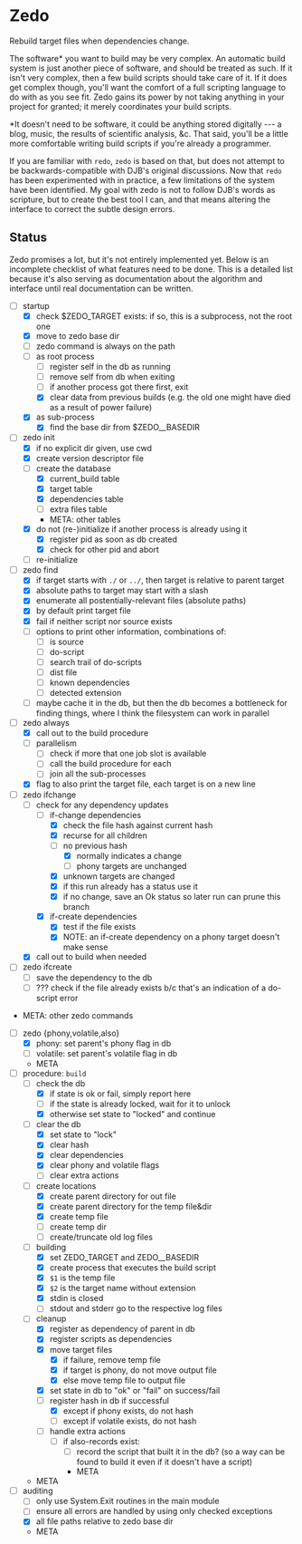 # Zedo

Rebuild target files when dependencies change.

The software* you want to build may be very complex.
An automatic build system is just another piece of software, and should be treated as such.
If it isn't very complex, then a few build scripts should take care of it.
If it does get complex though, you'll want the comfort of a full scripting language to do with as you see fit.
Zedo gains its power by not taking anything in your project for granted; it merely coordinates your build scripts.

\*It doesn't need to be software, it could be anything stored digitally --- a blog, music, the results of scientific analysis, &c. That said, you'll be a little more comfortable writing build scripts if you're already a programmer.

If you are familiar with `redo`, `zedo` is based on that, but does not attempt to be backwards-compatible with DJB's original discussions.
Now that `redo` has been experimented with in practice, a few limitations of the system have been identified.
My goal with zedo is not to follow DJB's words as scripture, but to create the best tool I can, and that means altering the interface to correct the subtle design errors.


## Status

Zedo promises a lot, but it's not entirely implemented yet.
Below is an incomplete checklist of what features need to be done.
This is a detailed list because it's also serving as documentation about the algorithm and interface until real documentation can be written.

- [ ] startup
    - [x] check $ZEDO_TARGET exists: if so, this is a subprocess, not the root one
    - [x] move to zedo base dir
    - [ ] zedo command is always on the path
    - [ ] as root process
        - [ ] register self in the db as running
        - [ ] remove self from db when exiting
        - [ ] if another process got there first, exit
        - [x] clear data from previous builds (e.g. the old one might have died as a result of power failure)
    - [x] as sub-process
        - [x] find the base dir from $ZEDO__BASEDIR
- [ ] zedo init
    - [x] if no explicit dir given, use cwd
    - [x] create version descriptor file
    - [ ] create the database
        - [x] current_build table
        - [x] target table
        - [x] dependencies table
        - [ ] extra files table
        - META: other tables
    - [x] do not (re-)initialize if another process is already using it
        - [x] register pid as soon as db created
        - [x] check for other pid and abort
    - [ ] re-initialize
- [ ] zedo find
    - [x] if target starts with `./` or `../`, then target is relative to parent target
    - [x] absolute paths to target may start with a slash
    - [x] enumerate all postentially-relevant files (absolute paths)
    - [x] by default print target file
    - [x] fail if neither script nor source exists
    - [ ] options to print other information, combinations of:
        - [ ] is source
        - [ ] do-script
        - [ ] search trail of do-scripts
        - [ ] dist file
        - [ ] known dependencies
        - [ ] detected extension
    - [ ] maybe cache it in the db, but then the db becomes a bottleneck for finding things, where I think the filesystem can work in parallel
- [ ] zedo always
    - [x] call out to the build procedure
    - [ ] parallelism
        - [ ] check if more that one job slot is available
        - [ ] call the build procedure for each
        - [ ] join all the sub-processes
    - [x] flag to also print the target file, each target is on a new line
- [ ] zedo ifchange
    - [ ] check for any dependency updates
        - [ ] if-change dependencies
            - [x] check the file hash against current hash
            - [x] recurse for all children
            - [ ] no previous hash
                - [x] normally indicates a change
                - [ ] phony targets are unchanged
            - [x] unknown targets are changed
            - [x] if this run already has a status use it
            - [x] if no change, save an Ok status so later run can prune this branch
        - [x] if-create dependencies
            - [x] test if the file exists
            - [x] NOTE: an if-create dependency on a phony target doesn't make sense
    - [x] call out to build when needed
- [ ] zedo ifcreate
    - [ ] save the dependency to the db
    - [ ] ??? check if the file already exists b/c that's an indication of a do-script error
- META: other zedo commands
- [ ] zedo {phony,volatile,also}
    - [x] phony: set parent's phony flag in db
    - [ ] volatile: set parent's volatile flag in db
    - META
- [ ] procedure: `build`
    - [ ] check the db
        - [x] if state is ok or fail, simply report here
        - [ ] if the state is already locked, wait for it to unlock
        - [x] otherwise set state to "locked" and continue
    - [ ] clear the db
        - [x] set state to "lock"
        - [x] clear hash
        - [x] clear dependencies
        - [x] clear phony and volatile flags
        - [ ] clear extra actions
    - [ ] create locations
        - [x] create parent directory for out file
        - [x] create parent directory for the temp file&dir
        - [x] create temp file
        - [ ] create temp dir
        - [ ] create/truncate old log files
    - [ ] building
        - [x] set ZEDO_TARGET and ZEDO__BASEDIR
        - [x] create process that executes the build script
        - [x] `$1` is the temp file
        - [x] `$2` is the target name without extension
        - [x] stdin is closed
        - [ ] stdout and stderr go to the respective log files
    - [ ] cleanup
        - [x] register as dependency of parent in db
        - [x] register scripts as dependencies
        - [x] move target files
            - [x] if failure, remove temp file
            - [x] if target is phony, do not move output file
            - [x] else move temp file to output file
        - [x] set state in db to "ok" or "fail" on success/fail
        - [ ] register hash in db if successful
            - [x] except if phony exists, do not hash
            - [ ] except if volatile exists, do not hash
        - [ ] handle extra actions
            - [ ] if also-records exist:
                - [ ] record the script that built it in the db? (so a way can be found to build it even if it doesn't have a script)
                - META
    - META
- [ ] auditing
    - [ ] only use System.Exit routines in the main module
    - [ ] ensure all errors are handled by using only checked exceptions
    - [x] all file paths relative to zedo base dir
    - META
